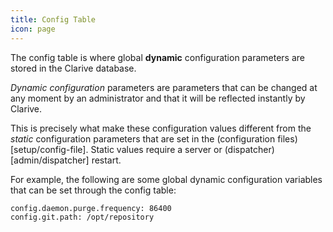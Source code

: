 ```yaml
---
title: Config Table
icon: page
---
```


The config table is where global __dynamic__ configuration parameters are stored in
the Clarive database.

_Dynamic configuration_ parameters are parameters that can be changed at any
moment by an administrator and that it will be reflected instantly by Clarive.

This is precisely what make these configuration values different from the
_static_ configuration parameters that are set in the (configuration
files)[setup/config-file]. Static values require a server or (dispatcher)[admin/dispatcher]
restart.

For example, the following are some global dynamic configuration variables
that can be set through the config table:

    config.daemon.purge.frequency: 86400
    config.git.path: /opt/repository

